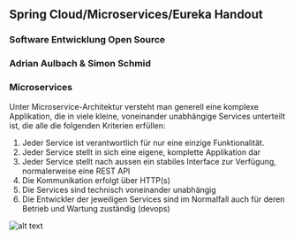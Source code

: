 ## Spring Cloud/Microservices/Eureka Handout
### Software Entwicklung Open Source
### Adrian Aulbach & Simon Schmid

### Microservices
Unter Microservice-Architektur versteht man generell eine komplexe Applikation, die in viele kleine, voneinander unabhängige Services unterteilt ist, die alle die folgenden Kriterien erfüllen:
1.	Jeder Service ist verantwortlich für nur eine einzige Funktionalität.
2.	Jeder Service stellt in sich eine eigene, komplette Applikation dar
3.	Jeder Service stellt nach aussen ein stabiles Interface zur Verfügung, normalerweise eine REST API
4.	Die Kommunikation erfolgt über HTTP(s)
5.	Die Services sind technisch voneinander unabhängig
6.	Die Entwickler der jeweiligen Services sind im Normalfall auch für deren Betrieb und Wartung zuständig (devops)

![alt text][p1]

[p1]: https://github.com/schms27/bfh.shorty/documentation/images/microservices_arch_1.png "Picture 1: Microservices Architecture"

[p2]: https://github.com/schms27/bfh.shorty/documentation/images/microservices_arch_2.png "Picture 2: Microservices Architecture with Spring Cloud"

